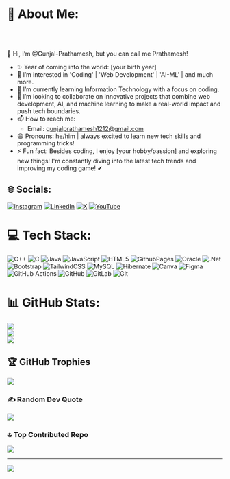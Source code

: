 # 💫 About Me:
<br><br>

👋 Hi, I’m @Gunjal-Prathamesh, but you can call me Prathamesh!  
- ✨ Year of coming into the world: [your birth year]  
- 👀 I’m interested in 'Coding' | 'Web Development' | 'AI-ML' | and much more.  
- 🌱 I’m currently learning Information Technology with a focus on coding.  
- 💞️ I’m looking to collaborate on innovative projects that combine web development, AI, and machine learning to make a real-world impact and push tech boundaries.  
- 📫 How to reach me:  
   - Email: gunjalprathamesh1212@gmail.com  
- 😄 Pronouns: he/him | always excited to learn new tech skills and programming tricks!  
- ⚡ Fun fact: Besides coding, I enjoy [your hobby/passion] and exploring new things! I'm constantly diving into the latest tech trends and improving my coding game! ✔  


## 🌐 Socials:
[![Instagram](https://img.shields.io/badge/Instagram-%23E4405F.svg?logo=Instagram&logoColor=white)](https://instagram.com/gunjal_pratamesh_) [![LinkedIn](https://img.shields.io/badge/LinkedIn-%230077B5.svg?logo=linkedin&logoColor=white)](https://linkedin.com/in/https://www.linkedin.com/in/prathamesh-gunjal-8828b0269?utm_source=share&utm_campaign=share_via&utm_content=profile&utm_medium=android_app) [![X](https://img.shields.io/badge/X-black.svg?logo=X&logoColor=white)](https://x.com/@prathameshg1212) [![YouTube](https://img.shields.io/badge/YouTube-%23FF0000.svg?logo=YouTube&logoColor=white)](https://youtube.com/@@prathmeshgunjal) 

# 💻 Tech Stack:
![C++](https://img.shields.io/badge/c++-%2300599C.svg?style=plastic&logo=c%2B%2B&logoColor=white) ![C](https://img.shields.io/badge/c-%2300599C.svg?style=plastic&logo=c&logoColor=white) ![Java](https://img.shields.io/badge/java-%23ED8B00.svg?style=plastic&logo=openjdk&logoColor=white) ![JavaScript](https://img.shields.io/badge/javascript-%23323330.svg?style=plastic&logo=javascript&logoColor=%23F7DF1E) ![HTML5](https://img.shields.io/badge/html5-%23E34F26.svg?style=plastic&logo=html5&logoColor=white) ![GithubPages](https://img.shields.io/badge/github%20pages-121013?style=plastic&logo=github&logoColor=white) ![Oracle](https://img.shields.io/badge/Oracle-F80000?style=plastic&logo=oracle&logoColor=white) ![.Net](https://img.shields.io/badge/.NET-5C2D91?style=plastic&logo=.net&logoColor=white) ![Bootstrap](https://img.shields.io/badge/bootstrap-%238511FA.svg?style=plastic&logo=bootstrap&logoColor=white) ![TailwindCSS](https://img.shields.io/badge/tailwindcss-%2338B2AC.svg?style=plastic&logo=tailwind-css&logoColor=white) ![MySQL](https://img.shields.io/badge/mysql-4479A1.svg?style=plastic&logo=mysql&logoColor=white) ![Hibernate](https://img.shields.io/badge/Hibernate-59666C?style=plastic&logo=Hibernate&logoColor=white) ![Canva](https://img.shields.io/badge/Canva-%2300C4CC.svg?style=plastic&logo=Canva&logoColor=white) ![Figma](https://img.shields.io/badge/figma-%23F24E1E.svg?style=plastic&logo=figma&logoColor=white) ![GitHub Actions](https://img.shields.io/badge/github%20actions-%232671E5.svg?style=plastic&logo=githubactions&logoColor=white) ![GitHub](https://img.shields.io/badge/github-%23121011.svg?style=plastic&logo=github&logoColor=white) ![GitLab](https://img.shields.io/badge/gitlab-%23181717.svg?style=plastic&logo=gitlab&logoColor=white) ![Git](https://img.shields.io/badge/git-%23F05033.svg?style=plastic&logo=git&logoColor=white)
# 📊 GitHub Stats:
![](https://github-readme-stats.vercel.app/api?username=gunjalprathamesh12&theme=neon&hide_border=false&include_all_commits=true&count_private=true)<br/>
![](https://github-readme-streak-stats.herokuapp.com/?user=gunjalprathamesh12&theme=neon&hide_border=false)<br/>
![](https://github-readme-stats.vercel.app/api/top-langs/?username=gunjalprathamesh12&theme=neon&hide_border=false&include_all_commits=true&count_private=true&layout=compact)

## 🏆 GitHub Trophies
![](https://github-profile-trophy.vercel.app/?username=gunjalprathamesh12&theme=radical&no-frame=false&no-bg=false&margin-w=4)

### ✍️ Random Dev Quote
![](https://quotes-github-readme.vercel.app/api?type=horizontal&theme=dark)

### 🔝 Top Contributed Repo
![](https://github-contributor-stats.vercel.app/api?username=gunjalprathamesh12&limit=5&theme=neon&combine_all_yearly_contributions=true)

---
[![](https://visitcount.itsvg.in/api?id=gunjalprathamesh12&icon=10&color=0)](https://visitcount.itsvg.in)

<!-- Proudly created with GPRM ( https://gprm.itsvg.in ) -->
